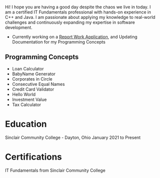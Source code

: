Hi! I hope you are having a good day despite the chaos we live in today. I am a certified IT Fundamentals professional with hands-on experience in C++ and Java. I am passionate about applying my knowledge to real-world challenges and continuously expanding my expertise in software development.

* Currently working on a [Report Work Application](https://github.com/curtispfoster/Java-Projects/tree/main/Java%20Projects/FosterCurtisReportWork), and Updating Documentation for my Programming Concepts

## Programming Concepts
* Loan Calculator
* BabyName Generator
* Corporates in Circle
* Consecutive Equal Names
* Credit Card Validator
* Hello World
* Investment Value
* Tax Calculator
  
# Education
Sinclair Community College - Dayton, Ohio
January 2021 to Present
  
# Certifications
IT Fundamentals from Sinclair Community College
<!--
**curtispfoster/curtispfoster** is a ✨ _special_ ✨ repository because its `README.md` (this file) appears on your GitHub profile.

Here are some ideas to get you started:

- 🔭 I’m currently working on ...
- 🌱 I’m currently learning ...
- 👯 I’m looking to collaborate on ...
- 🤔 I’m looking for help with ...
- 💬 Ask me about ...
- 📫 How to reach me: ...
- 😄 Pronouns: ...
- ⚡ Fun fact: ...
-->
